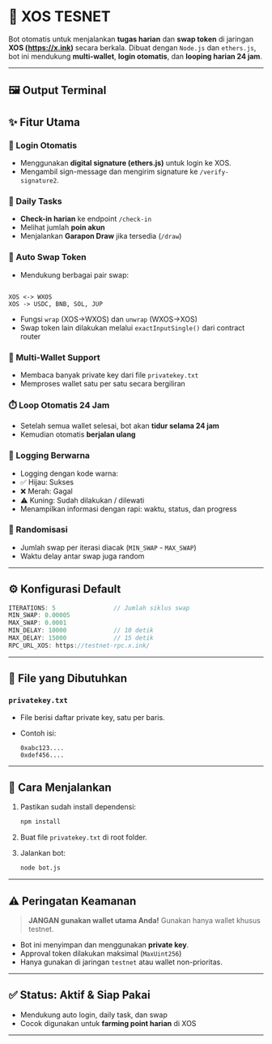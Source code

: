 
# 🤖 XOS TESNET

Bot otomatis untuk menjalankan **tugas harian** dan **swap token** di jaringan **XOS (https://x.ink)** secara berkala. Dibuat dengan `Node.js` dan `ethers.js`, bot ini mendukung **multi-wallet**, **login otomatis**, dan **looping harian 24 jam**.

---

## 🖼️ Output Terminal

## ✨ Fitur Utama

### 🔐 Login Otomatis
- Menggunakan **digital signature (ethers.js)** untuk login ke XOS.
- Mengambil sign-message dan mengirim signature ke `/verify-signature2`.

### 📅 Daily Tasks
- **Check-in harian** ke endpoint `/check-in`
- Melihat jumlah **poin akun**
- Menjalankan **Garapon Draw** jika tersedia (`/draw`)

### 🔄 Auto Swap Token
- Mendukung berbagai pair swap:
```

XOS <-> WXOS
XOS -> USDC, BNB, SOL, JUP

````
- Fungsi `wrap` (XOS→WXOS) dan `unwrap` (WXOS→XOS)
- Swap token lain dilakukan melalui `exactInputSingle()` dari contract router

### 🧍 Multi-Wallet Support
- Membaca banyak private key dari file `privatekey.txt`
- Memproses wallet satu per satu secara bergiliran

### ⏱️ Loop Otomatis 24 Jam
- Setelah semua wallet selesai, bot akan **tidur selama 24 jam**
- Kemudian otomatis **berjalan ulang**

### 🎨 Logging Berwarna
- Logging dengan kode warna:
- ✅ Hijau: Sukses
- ❌ Merah: Gagal
- ⚠️ Kuning: Sudah dilakukan / dilewati
- Menampilkan informasi dengan rapi: waktu, status, dan progress

### 🎲 Randomisasi
- Jumlah swap per iterasi diacak (`MIN_SWAP` - `MAX_SWAP`)
- Waktu delay antar swap juga random

---

## ⚙️ Konfigurasi Default

```js
ITERATIONS: 5                // Jumlah siklus swap
MIN_SWAP: 0.00005
MAX_SWAP: 0.0001
MIN_DELAY: 10000             // 10 detik
MAX_DELAY: 15000             // 15 detik
RPC_URL_XOS: https://testnet-rpc.x.ink/
````

---

## 📁 File yang Dibutuhkan

### `privatekey.txt`

* File berisi daftar private key, satu per baris.
* Contoh isi:

  ```
  0xabc123....
  0xdef456....
  ```

---

## 🚀 Cara Menjalankan

1. Pastikan sudah install dependensi:

   ```bash
   npm install
   ```

2. Buat file `privatekey.txt` di root folder.

3. Jalankan bot:

   ```bash
   node bot.js
   ```

---

## ⚠️ Peringatan Keamanan

> **JANGAN gunakan wallet utama Anda!**
> Gunakan hanya wallet khusus testnet.

* Bot ini menyimpan dan menggunakan **private key**.
* Approval token dilakukan maksimal (`MaxUint256`)
* Hanya gunakan di jaringan `testnet` atau wallet non-prioritas.


---

## ✅ Status: Aktif & Siap Pakai

* Mendukung auto login, daily task, dan swap
* Cocok digunakan untuk **farming point harian** di XOS

---

